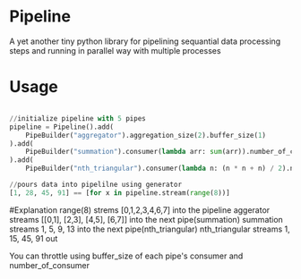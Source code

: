 # Pipeline
A yet another tiny python library for pipelining sequantial data processing steps and running in parallel way with multiple processes

# Usage
```python

//initialize pipeline with 5 pipes
pipeline = Pipeline().add(
    PipeBuilder("aggregator").aggregation_size(2).buffer_size(1)
).add(
    PipeBuilder("summation").consumer(lambda arr: sum(arr)).number_of_consumer(3).buffer_size(1)
).add(
    PipeBuilder("nth_triangular").consumer(lambda n: (n * n + n) / 2).number_of_consumer(5).buffer_size(1))

//pours data into pipelilne using generator
[1, 28, 45, 91] == [for x in pipeline.stream(range(8))]

```  
#Explanation
range(8) strems [0,1,2,3,4,6,7] into the pipeline
aggerator streams [[0,1], [2,3], [4,5], [6,7]] into the next pipe(summation)
summation streams 1, 5, 9, 13 into the next pipe(nth_triangular)
nth_triangular streams 1, 15, 45, 91 out

You can throttle using buffer_size of each pipe's consumer and number_of_consumer
